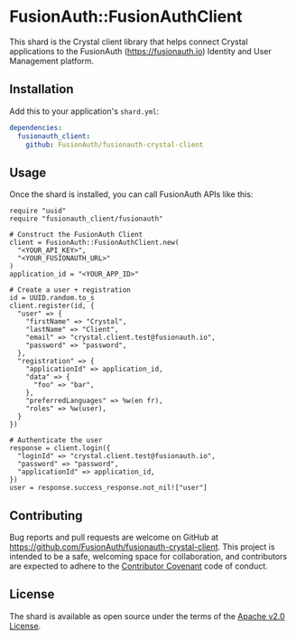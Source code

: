 # FusionAuth::FusionAuthClient

This shard is the Crystal client library that helps connect Crystal applications to the FusionAuth (https://fusionauth.io) Identity and User Management platform.

## Installation

Add this to your application's `shard.yml`:

```yaml
dependencies:
  fusionauth_client:
    github: FusionAuth/fusionauth-crystal-client
```

## Usage

Once the shard is installed, you can call FusionAuth APIs like this:

```crystal
require "uuid"
require "fusionauth_client/fusionauth"

# Construct the FusionAuth Client
client = FusionAuth::FusionAuthClient.new(
  "<YOUR_API_KEY>",
  "<YOUR_FUSIONAUTH_URL>"
)
application_id = "<YOUR_APP_ID>"

# Create a user + registration
id = UUID.random.to_s
client.register(id, {
  "user" => {
    "firstName" => "Crystal",
    "lastName" => "Client",
    "email" => "crystal.client.test@fusionauth.io",
    "password" => "password",
  },
  "registration" => {
    "applicationId" => application_id,
    "data" => {
      "foo" => "bar",
    },
    "preferredLanguages" => %w(en fr),
    "roles" => %w(user),
  }
})

# Authenticate the user
response = client.login({
  "loginId" => "crystal.client.test@fusionauth.io",
  "password" => "password",
  "applicationId" => application_id,
})
user = response.success_response.not_nil!["user"]
```

## Contributing

Bug reports and pull requests are welcome on GitHub at https://github.com/FusionAuth/fusionauth-crystal-client. This project is intended to be a safe, welcoming space for collaboration, and contributors are expected to adhere to the [Contributor Covenant](http://contributor-covenant.org) code of conduct.


## License

The shard is available as open source under the terms of the [Apache v2.0 License](https://opensource.org/licenses/Apache-2.0).
